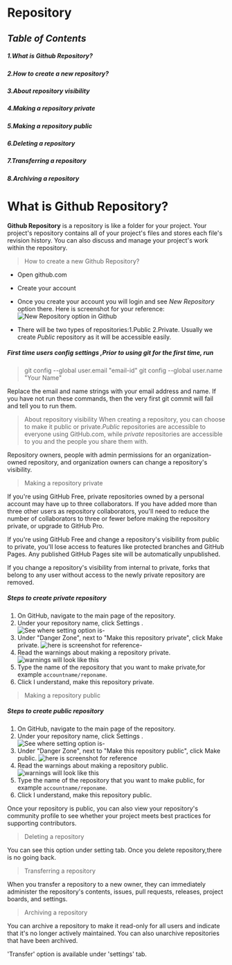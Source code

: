
# Repository

*Table of Contents*
------------------------------------------------------------------------------------------------

##### 1.What is Github Repository?

##### 2.How to create a new repository?

##### 3.About repository visibility

##### 4.Making a repository private

##### 5.Making a repository public

##### 6.Deleting a repository

##### 7.Transferring a repository

##### 8.Archiving a repository



# What is **Github Repository**?

  **Github Repository** is a repository is like a folder for your project. Your project's repository contains all of your project's files and stores each file's revision history. You can also discuss and manage your project's work within the repository.

  >How to create a new Github Repository?

* Open github.com

* Create your account

* Once you create your account you will login and see *New Repository* option there.
Here is screenshot for your reference:
![New Repository option in Github](https://www.softpost.org/wp-content/uploads/2016/06/new-repository-on-GitHub.png)

* There will be two types of repositories:1.Public 2.Private. Usually we create *Public* repository as it will be accessible easily. 

##### First time users config settings ,Prior to using git for the first time, run

>git config --global user.email "email-id"
>git config --global user.name  "Your Name"

Replace the email and name strings with your email address and name. If you have not run these commands, then the very first git commit will fail and tell you to run them.

> About repository visibility
When creating a repository, you can choose to make it public or private.*Public* repositories are accessible to everyone using GitHub.com, while *private* repositories are accessible to you and the people you share them with.

Repository owners, people with admin permissions for an organization-owned repository, and organization owners can change a repository's visibility.

>Making a repository private

If you're using GitHub Free, private repositories owned by a personal account may have up to three collaborators. If you have added more than three other users as repository collaborators, you'll need to reduce the number of collaborators to three or fewer before making the repository private, or upgrade to GitHub Pro.

If you're using GitHub Free and change a repository's visibility from public to private, you'll lose access to features like protected branches and GitHub Pages. Any published GitHub Pages site will be automatically unpublished.

If you change a repository's visibility from internal to private, forks that belong to any user without access to the newly private repository are removed.

##### Steps to create private repository

1. On GitHub, navigate to the main page of the repository.
2. Under your repository name, click Settings .
   ![See where setting option is-]()
3. Under "Danger Zone", next to "Make this repository private", click Make private.
   ![here is screenshot for reference-]()
4. Read the warnings about making a repository private.
   ![warnings will look like this]()
5. Type the name of the repository that you want to make private,for example 
   `accountname/reponame`.
6. Click I understand, make this repository private. 

>Making a repository public

##### Steps to create public repository

1. On GitHub, navigate to the main page of the repository.
2. Under your repository name, click Settings .
   ![See where setting option is-]()
3. Under "Danger Zone", next to "Make this repository public", click Make public.
   ![here is screenshot for reference]()
4. Read the warnings about making a repository public.
   ![warnings will look like this]()
5. Type the name of the repository that you want to make public, for example 
   `accountname/reponame`.
6. Click I understand, make this repository public.

Once your repository is public, you can also view your repository's community profile to see whether your project meets best practices for supporting contributors.    

>Deleting a repository

You can see this option under setting tab. Once you delete repository,there is no going back.

>Transferring a repository

When you transfer a repository to a new owner, they can immediately administer the repository's contents, issues, pull requests, releases, project boards, and settings.

>Archiving a repository

You can archive a repository to make it read-only for all users and indicate that it's no longer actively maintained. You can also unarchive repositories that have been archived.

'Transfer' option is available under 'settings' tab.


   
   




  

  